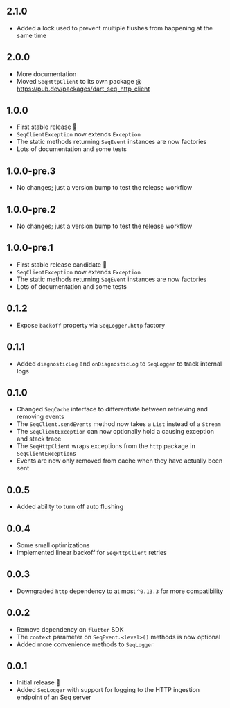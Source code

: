 ## 2.1.0
* Added a lock used to prevent multiple flushes from happening at the same time

## 2.0.0

* More documentation
* Moved `SeqHttpClient` to its own package @ https://pub.dev/packages/dart_seq_http_client

## 1.0.0

* First stable release 🎉
* `SeqClientException` now extends `Exception`
* The static methods returning `SeqEvent` instances are now factories
* Lots of documentation and some tests

## 1.0.0-pre.3

* No changes; just a version bump to test the release workflow

## 1.0.0-pre.2

* No changes; just a version bump to test the release workflow

## 1.0.0-pre.1

* First stable release candidate 🎉
* `SeqClientException` now extends `Exception`
* The static methods returning `SeqEvent` instances are now factories
* Lots of documentation and some tests

## 0.1.2

* Expose `backoff` property via `SeqLogger.http` factory

## 0.1.1

* Added `diagnosticLog` and `onDiagnosticLog` to `SeqLogger` to track internal logs

## 0.1.0

* Changed `SeqCache` interface to differentiate between retrieving and removing events
* The `SeqClient.sendEvents` method now takes a `List` instead of a `Stream`
* The `SeqClientException` can now optionally hold a causing exception and stack trace
* The `SeqHttpClient` wraps exceptions from the `http` package in `SeqClientException`s
* Events are now only removed from cache when they have actually been sent

## 0.0.5

* Added ability to turn off auto flushing

## 0.0.4

* Some small optimizations
* Implemented linear backoff for `SeqHttpClient` retries

## 0.0.3

* Downgraded `http` dependency to at most `^0.13.3` for more compatibility

## 0.0.2

* Remove dependency on `flutter` SDK
* The `context` parameter on `SeqEvent.<level>()` methods is now optional
* Added more convenience methods to `SeqLogger`

## 0.0.1

* Initial release 🎉
* Added `SeqLogger` with support for logging to the HTTP ingestion endpoint of an Seq server
